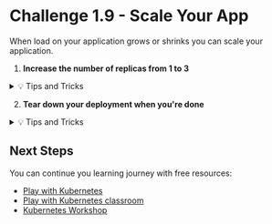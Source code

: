 # Challenge 1.9 - Scale Your App

When load on your application grows or shrinks you can scale your application.

1. **Increase the number of replicas from 1 to 3**

<details>
<summary>💡 Tips and Tricks</summary>
<ul>
<li>You can use kubectl to increase the number of replicas<a href="https://kubernetes.io/docs/concepts/cluster-administration/manage-deployment/#scaling-your-application">Scaling your application</a></li>
</ul>
</details>

2. **Tear down your deployment when you're done**

<details>
<summary>💡 Tips and Tricks</summary>
<ul>
    <li>For example: <code>kubectl delete -f deployment.yaml</code></li>
</ul>
</details>

## Next Steps

You can continue you learning journey with free resources:

- [Play with Kubernetes](https://labs.play-with-k8s.com/)
- [Play with Kubernetes classroom](https://training.play-with-kubernetes.com/)
- [Kubernetes Workshop](https://training.play-with-kubernetes.com/kubernetes-workshop/)
